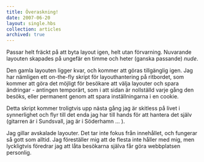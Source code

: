 ```yaml
---
title: Överaskning!
date: 2007-06-20
layout: single.hbs
collection: articles
archived: true
---
```

Passar helt fräckt på att byta layout igen, helt utan förvarning.
Nuvarande layouten skapades på ungefär en timme och heter (ganska
passande) *nude*.

Den gamla layouten ligger kvar, och kommer att göras tillgänglig igen.
Jag har nämligen ett on-the-fly skript för layouthantering på ritbordet,
som kommer att göra det möjligt för besökare att välja layouter och
spara ändringar - antingen temporärt, som i att sidan är nollställd
varje gång den besöks, eller permanent genom att spara inställningarna i
en cookie.

Detta skript kommer troligtvis upp nästa gång jag är skitless på livet i
synnerlighet och flyr till det enda jag har till hands för att hantera
det själv (gitarren är i Sundsvall, jag är i Söderhamn \... ).

Jag gillar avskalade layouter. Det tar inte fokus från innehållet, och
fungerar så gott som alltid. Jag föreställer mig att de flesta inte
håller med mig, men lyckligtvis föredrar jag att låta besökarna själva
får göra webbplatsen personlig.